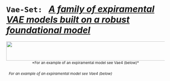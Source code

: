 # `Vae-Set:` &nbsp; <ins>*A family of expiramental VAE models built on a robust foundational model*</ins>
<p align="center">
  <kbd>
  <img src="https://github.com/SB-27182/Vae_Set/blob/master/assets/readme_images/topOfSeven.jpg" width=555 height=62 />
  </kbd>
  <br>
  <sub>*For an example of an expiramental model see Vae4 (below)*</sub> 
</p>

&nbsp; <sub>*For an example of an expiramental model see Vae4 (below)*</sub> 
 <br>
